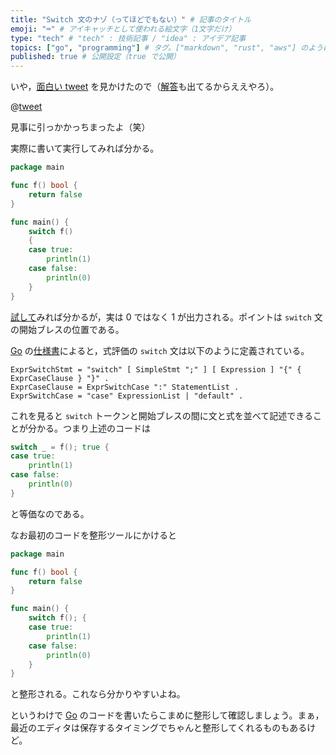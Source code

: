 ```yaml
---
title: "Switch 文のナゾ（ってほどでもない）" # 記事のタイトル
emoji: "⌨" # アイキャッチとして使われる絵文字（1文字だけ）
type: "tech" # "tech" : 技術記事 / "idea" : アイデア記事
topics: ["go", "programming"] # タグ。["markdown", "rust", "aws"] のように指定する
published: true # 公開設定（true で公開）
---
```


いや，[面白い tweet](https://twitter.com/go100and1/status/1307689651998605312) を見かけたので（[解答](https://twitter.com/go100and1/status/1308004478709194753)も出てるからええやろ）。

@[tweet](https://twitter.com/go100and1/status/1307689651998605312)

見事に引っかかっちまったよ（笑）

実際に書いて実行してみれば分かる。

```go
package main

func f() bool {
    return false
}

func main() {
    switch f()
    {
    case true:
        println(1)
    case false:
        println(0)
    }
}
```

[試して](https://play.golang.org/p/qd_XCbpEs6d)みれば分かるが，実は 0 ではなく 1 が出力される。ポイントは `switch` 文の開始ブレスの位置である。

[Go] の[仕様書][Go Spec]によると，式評価の `switch` 文は以下のように定義されている。

```
ExprSwitchStmt = "switch" [ SimpleStmt ";" ] [ Expression ] "{" { ExprCaseClause } "}" .
ExprCaseClause = ExprSwitchCase ":" StatementList .
ExprSwitchCase = "case" ExpressionList | "default" .
```

これを見ると `switch` トークンと開始ブレスの間に文と式を並べて記述できることが分かる。つまり上述のコードは

```go
switch _ = f(); true {
case true:
    println(1)
case false:
    println(0)
}
```

と等価なのである。

なお最初のコードを整形ツールにかけると

```go
package main

func f() bool {
    return false
}

func main() {
    switch f(); {
    case true:
        println(1)
    case false:
        println(0)
    }
}
```

と整形される。これなら分かりやすいよね。

というわけで [Go] のコードを書いたらこまめに整形して確認しましょう。まぁ，最近のエディタは保存するタイミングでちゃんと整形してくれるものもあるけど。

[Go]: https://golang.org/ "The Go Programming Language"
[Go Spec]: https://golang.org/ref/spec "The Go Programming Language Specification - The Go Programming Language"
